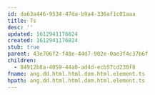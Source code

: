 ```yaml
---
id: da63a446-9534-47da-b9a4-336af1c01aaa
title: Ts
desc: ''
updated: 1612941176824
created: 1612941176824
stub: true
parent: 43e706f2-f48e-44d7-902e-0ae3f4c37b6f
children:
  - 84912b8a-4059-44a0-ad4d-ecb57cd230f8
fname: ang.dd.html.html.dom.html.element.ts
hpath: ang.dd.html.html.dom.html.element.ts
---
```



